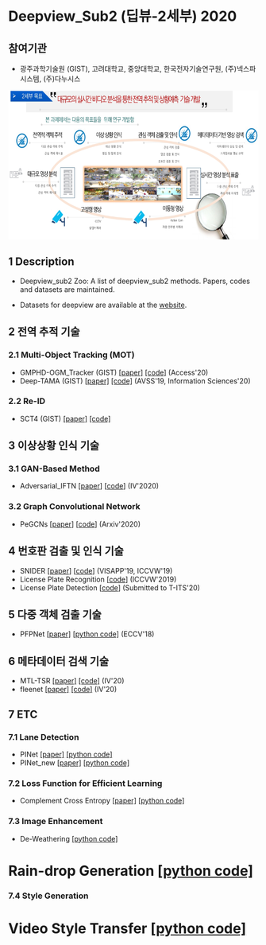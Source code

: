 # Deepview_Sub2 (딥뷰-2세부) 2020

## 참여기관
  * 광주과학기술원 (GIST), 고려대학교, 중앙대학교, 한국전자기술연구원, (주)넥스파시스템, (주)다누시스

<p align='center'><img src='./deepview_main.jpg' height="300px"/></p>

## 1 Description
   * Deepview_sub2 Zoo: A list of deepview_sub2 methods. Papers, codes and datasets are maintained. 

   * Datasets for deepview are available at the [website](https://github.com/nnUyi/DerainZoo/blob/master/DerainDatasets.md).

## 2 전역 추적 기술
### 2.1 Multi-Object Tracking (MOT)
* GMPHD-OGM_Tracker (GIST) [[paper]](https://ieeexplore.ieee.org/abstract/document/8897600/) [[code]](https://github.com/SonginCV/GMPHD-OGM_Tracker
) (Access'20)
* Deep-TAMA (GIST) [[paper]](https://www.sciencedirect.com/science/article/pii/S0020025520309890) [[code]](https://github.com/yyc9268/Deep-TAMA) (AVSS'19, Information Sciences'20)

### 2.2 Re-ID
* SCT4 (GIST) [[paper]](https://ieeexplore.ieee.org/abstract/document/8897600/) [[code]](https://github.com/yoon28/SCT4DukeMTMC
) 

## 3 이상상황 인식 기술
### 3.1 GAN-Based Method
* Adversarial_IFTN [[paper](https://arxiv.org/abs/2001.11175)] [[code](https://github.com/andreYoo/Adversarial_IFTN
)] (IV'2020)
### 3.2 Graph Convolutional Network
* PeGCNs [[paper](https://arxiv.org/abs/2003.07514)] [[code](https://github.com/andreYoo/PeGCNs
)] (Arxiv'2020)

## 4 번호판 검출 및 인식 기술
* SNIDER [[paper](https://openaccess.thecvf.com/content_ICCVW_2019/html/RLQ/Lee_SNIDER_Single_Noisy_Image_Denoising_and_Rectification_for_Improving_License_ICCVW_2019_paper.html)] [[code](https://github.com/brightyoun/LPSR-Recognition
)] (VISAPP'19, ICCVW'19)
* License Plate Recognition [[code](https://github.com/marcbelmont/deep-license-plate-recognition
)] (ICCVW'2019)
* License Plate Detection [[code](https://github.com/ThorPham/License-plate-detection
)] (Submitted to T-ITS'20)

## 5 다중 객체 검출 기술
* PFPNet [[paper]](https://openaccess.thecvf.com/content_ECCV_2018/html/Seung-Wook_Kim_Parallel_Feature_Pyramid_ECCV_2018_paper.html)  [[python code]](https://github.com/chosj95/PFPNet.pytorch) (ECCV'18)

## 6 메타데이터 검색 기술
* MTL-TSR [[paper]](https://arxiv.org/abs/2004.01351) [[code]](https://github.com/brightyoun/MTL_TSR) (IV'20)
* fleenet [[paper]](https://arxiv.org/abs/2004.01351) [[code]](https://github.com/mchancan/flynet) (IV'20)


## 7 ETC
### 7.1 Lane Detection
* PINet [[paper]](https://arxiv.org/abs/2002.06604) [[python code]](https://github.com/koyeongmin/PINet)
* PINet_new [[paper]](https://arxiv.org/abs/2002.06604) [[python code]](https://github.com/koyeongmin/PINet_new)

### 7.2 Loss Function for Efficient Learning
* Complement Cross Entropy [[paper]](https://arxiv.org/abs/2009.02189) [[python code]](https://github.com/unique-chan/Complement-Cross-Entropy)

### 7.3 Image Enhancement
* De-Weathering [[python code]](https://github.com/brightyoun/De-Weathering-AI)
# Rain-drop Generation [[python code]](https://github.com/brightyoun/RainDrop-Effect_Python3)

### 7.4 Style Generation
# Video Style Transfer [[python code]](https://github.com/brightyoun/Video-Style-Transfer)
